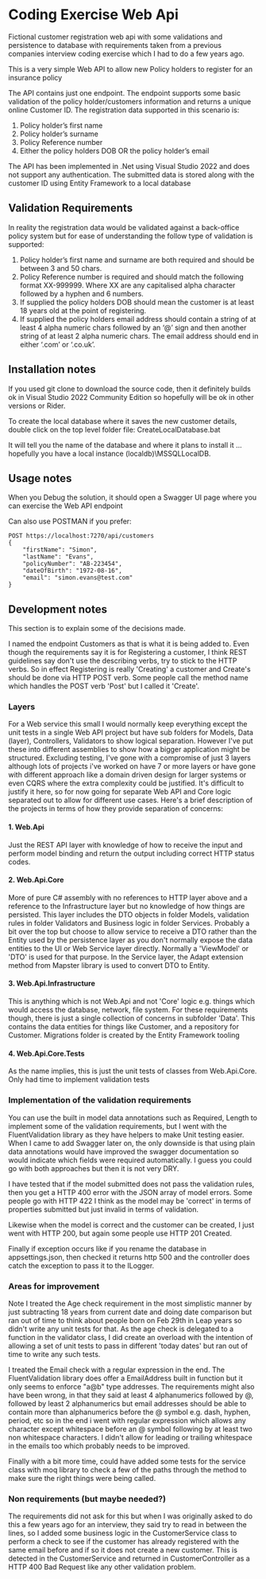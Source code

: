 # Coding Exercise Web Api
Fictional customer registration web api with some validations and persistence to database with requirements taken from a previous companies interview coding exercise which I had to do a few years ago.

This is a very simple Web API to allow new Policy holders to register for an insurance policy

The API contains just one endpoint. The endpoint supports some basic validation of the policy holder/customers information
and returns a unique online Customer ID. The registration data supported in this scenario is:
1) Policy holder’s first name
2) Policy holder’s surname
3) Policy Reference number
4) Either the policy holders DOB OR the policy holder’s email

The API has been implemented in .Net using Visual Studio 2022 and does not support any authentication.
The submitted data is stored along with the customer ID using Entity Framework to a local database

## Validation Requirements
In reality the registration data would be validated against a back-office policy system but for ease of understanding the follow type of validation is supported:

1) Policy holder’s first name and surname are both required and should be between 3 and 50
chars.
2) Policy Reference number is required and should match the following format XX-999999.
Where XX are any capitalised alpha character followed by a hyphen and 6 numbers.
3) If supplied the policy holders DOB should mean the customer is at least 18 years old at the
point of registering.
4) If supplied the policy holders email address should contain a string of at least 4 alpha
numeric chars followed by an ‘@’ sign and then another string of at least 2 alpha numeric
chars. The email address should end in either ‘.com’ or ‘.co.uk’.

## Installation notes ##

If you used git clone to download the source code, then it definitely builds ok  in Visual Studio 2022 Community Edition so hopefully will be ok in other versions or Rider.

To create the local database where it saves the new customer details, double click on the top level folder file: CreateLocalDatabase.bat

It will tell you the name of the database and where it plans to install it ... hopefully you have a local instance (localdb)\\MSSQLLocalDB.

## Usage notes ##

When you Debug the solution, it should open a Swagger UI page where you can exercise the Web API endpoint

Can also use POSTMAN if you prefer:

```
POST https://localhost:7270/api/customers
{
    "firstName": "Simon", 
    "lastName": "Evans",
    "policyNumber": "AB-223454",
    "dateOfBirth": "1972-08-16",
    "email": "simon.evans@test.com"
}
```
## Development notes ##

This section is to explain some of the decisions made.

I named the endpoint Customers as that is what it is being added to. Even though the requirements say it is for Registering a customer, I think REST guidelines say don't use the describing verbs, try to stick to the HTTP verbs. So in effect Registering is really 'Creating' a customer and Create's should be done via HTTP POST verb. Some people call the method name which handles the POST verb 'Post' but I called it 'Create'.

### Layers ###

For a Web service this small I would normally keep everything except the unit tests in a single Web API project but have sub folders for Models, Data (layer), Controllers, Validators to show logical separation. However I've put these into different assemblies to show how a bigger application might be structured. Excluding testing, I've gone with a compromise of just 3 layers although lots of projects i've worked on have 7 or more layers or have gone with different approach like a domain driven design for larger systems or even CQRS where the extra complexity could be justified. It's difficult to justify it here, so for now going for separate Web API and Core logic separated out to allow for different use cases.  Here's a brief description of the projects in terms of how they provide separation of concerns:

#### 1. Web.Api #### 
Just the REST API layer with knowledge of how to receive the input and perform model binding and return the output including correct HTTP status codes.  

#### 2. Web.Api.Core #### 
More of pure C# assembly with no references to HTTP layer above and a reference to the Infrastructure layer but no knowledge of how things are persisted. This layer includes the DTO objects in folder Models, validation rules in folder Validators and Business logic in folder Services. Probably a bit over the top but choose to allow service to receive a DTO rather than the Entity used by the persistence layer as you don't normally expose the data entities to the UI or Web Service layer directly. Normally a 'ViewModel' or 'DTO' is used for that purpose. In the Service layer, the Adapt extension method from Mapster library is used to convert DTO to Entity.

#### 3. Web.Api.Infrastructure ####
This is anything which is not Web.Api and not 'Core' logic e.g. things which would access the database, network, file system. For these requirements though, there is just a single collection of concerns in subfolder 'Data'. This contains the data entities for things like Customer, and a repository for Customer. Migrations folder is created by the Entity Framework tooling

#### 4. Web.Api.Core.Tests ####
As the name implies, this is just the unit tests of classes from Web.Api.Core. Only had time to implement validation tests 

### Implementation of the validation requirements ###

You can use the built in model data annotations such as Required, Length to implement some of the validation requirements, but I went with the FluentValidation library as they have helpers to make Unit testing easier. When I came to add Swagger later on, the only downside is that using plain data annotations would have improved the swagger documentation so would indicate which fields were required automatically. I guess you could go with both approaches but then it is not very DRY.

I have tested that if the model submitted does not pass the validation rules, then you get a HTTP 400 error with the JSON array of model errors. Some people go with HTTP 422 I think as the model may be 'correct' in terms of properties submitted but just invalid in terms of validation.

Likewise when the model is correct and the customer can be created, I just went with HTTP 200, but again some people use HTTP 201 Created.

Finally if exception occurs like if you rename the database in appsettings.json, then checked it returns http 500 and the controller does catch the exception to pass it to the ILogger.

### Areas for improvement ###

Note I treated the  Age check requirement in the most simplistic manner by just subtracting 18 years from current date and doing date comparison but ran out of time to think about people born on Feb 29th in Leap years so didn't write any unit tests for that. As the age check is delegated to a function in the validator class, I did create an overload with the intention of allowing a set of unit tests to pass in different 'today dates' but ran out of time to write any such tests.

I treated the Email check with a regular expression in the end. The FluentValidation library does offer a EmailAddress built in function but it only seems to enforce "a@b" type addresses. The requirements might also have been wrong, in that they said at least 4 alphanumerics followed by @, followed by least 2 alphanumerics but email addresses should be able to contain more than alphanumerics before the @ symbol e.g. dash, hyphen, period, etc so in the end i went with regular expression which allows any character except whitespace before an @ symbol following by at least two non whitespace characters. I didn't allow for leading or trailing whitespace in the emails too which probably needs to be improved.

Finally with a bit more time, could have added some tests for the service class with moq library to check a few of the paths through the method to make sure the right things were being called.

### Non requirements (but maybe needed?) ###
The requirements did not ask for this but when I was originally asked to do this a few years ago for an interview, they said try to read in between the lines, so I added some business logic in the CustomerService class to perform a check to see if the customer  has already registered with the same email before and if so it does not create a new customer. This is detected in the CustomerService and returned in CustomerController as a HTTP 400 Bad Request like any other validation problem. 
